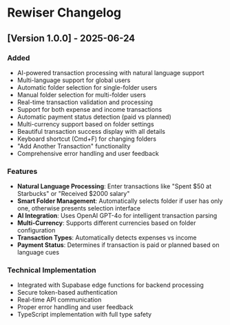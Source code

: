 # Rewiser Changelog

## [Version 1.0.0] - 2025-06-24

### Added

- AI-powered transaction processing with natural language support
- Multi-language support for global users
- Automatic folder selection for single-folder users
- Manual folder selection for multi-folder users
- Real-time transaction validation and processing
- Support for both expense and income transactions
- Automatic payment status detection (paid vs planned)
- Multi-currency support based on folder settings
- Beautiful transaction success display with all details
- Keyboard shortcut (Cmd+F) for changing folders
- "Add Another Transaction" functionality
- Comprehensive error handling and user feedback

### Features

- **Natural Language Processing**: Enter transactions like "Spent $50 at Starbucks" or "Received $2000 salary"
- **Smart Folder Management**: Automatically selects folder if user has only one, otherwise presents selection interface
- **AI Integration**: Uses OpenAI GPT-4o for intelligent transaction parsing
- **Multi-Currency**: Supports different currencies based on folder configuration
- **Transaction Types**: Automatically detects expenses vs income
- **Payment Status**: Determines if transaction is paid or planned based on language cues

### Technical Implementation

- Integrated with Supabase edge functions for backend processing
- Secure token-based authentication
- Real-time API communication
- Proper error handling and user feedback
- TypeScript implementation with full type safety
